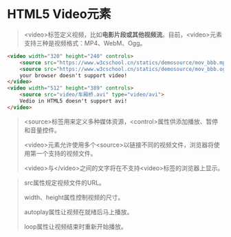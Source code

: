 # HTML5 Video元素

> \<video>标签定义视频，比如**电影片段或其他视频流**。目前，\<video>元素支持三种是视频格式：MP4、WebM、Ogg。

```html
<video width="320" height="240" controls>
	<source src="https://www.w3cschool.cn/statics/demosource/mov_bbb.mp4" type="video/mp4">
    <source src="https://www.w3cschool.cn/statics/demosource/mov_bbb.ogg" type="video/ogg">
    your browser doesn't support video!
</video>
<video width="512" height="389" controls>
	<source src="video/车厢桥.avi" type="video/avi">
    Vedio in HTML5 doesn't support avi!
</video>
```

> \<source>标签用来定义多种媒体资源，\<control>属性供添加播放、暂停和音量控件。
>
> \<video>元素允许使用多个\<source>以链接不同的视频文件，浏览器将使用第一个支持的视频文件。
>
> \<video>与\</video>之间的文字将在不支持\<video>标签的浏览器上显示。

> src属性规定视频文件的URL。
>
> width、height属性控制视频的尺寸。
>
> autoplay属性让视频在就绪后马上播放。
>
> loop属性让视频结束时重新开始播放。


